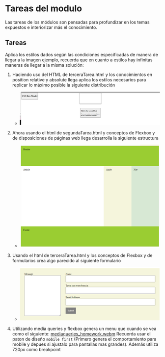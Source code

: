 # Tareas del modulo

Las tareas de los módulos son pensadas para profundizar en los temas expuestos e interiorizar más el conocimiento.

## Tareas

Aplica los estilos dados según las condiciones especificadas de manera de llegar a la imagen ejemplo, recuerda que en cuanto a estilos hay infinitas maneras de llegar a la misma solución:

1. Haciendo uso del HTML de terceraTarea.html y los conocimientos en position relative y absolute llega aplica los estilos necesarios para replicar lo máximo posible la siguiente distribución 

   - ![tarea1](./../resources/homework1.png)

2. Ahora usando el html de segundaTarea.html y conceptos de Flexbox y de disposiciones de páginas web llega desarrolla la siguiente estructura

   - ![tarea2](./../resources/homework2.png)

3. Usando el html de terceraTarea.html y los conceptos de Flexbox y de formularios crea algo parecido al siguiente formulario

   - ![tarea3](./../resources/homework3.png)

4. Utilizando media queries y flexbox genera un menu que cuando se vea como el siguiente: [mediaqueries_homework.webm](./../resources/mediaqueries_homework.webm) Recuerda usar el paton de diseño `mobile first` (Primero genera el comportamiento para mobile y depues si ajustalo para pantallas mas grandes). Además utiliza 720px como breakpoint

